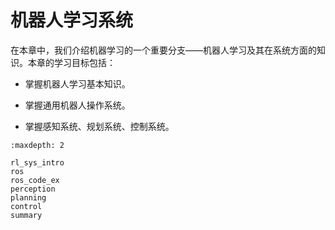 # 机器人学习系统

在本章中，我们介绍机器学习的一个重要分支——机器人学习及其在系统方面的知识。本章的学习目标包括：

- 掌握机器人学习基本知识。

- 掌握通用机器人操作系统。

- 掌握感知系统、规划系统、控制系统。

```toc
:maxdepth: 2

rl_sys_intro
ros
ros_code_ex
perception
planning
control
summary
```
